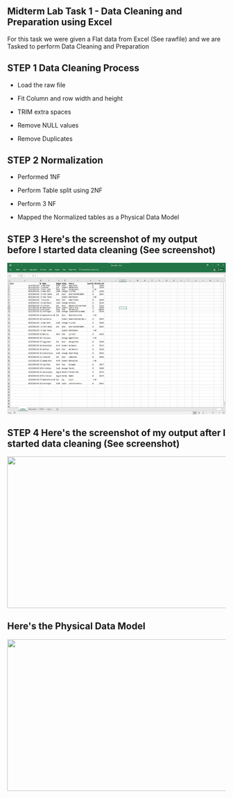 ## Midterm Lab Task 1 - Data Cleaning and Preparation using Excel

For this task we were given a Flat data from Excel (See rawfile) and we are Tasked to perform Data Cleaning and Preparation

## STEP 1 Data Cleaning Process
- Load the raw file

- Fit Column and row width and height
  
- TRIM extra spaces
  
- Remove NULL values
  
- Remove Duplicates

## STEP 2 Normalization

- Performed 1NF

- Perform Table split using 2NF

- Perform 3 NF

- Mapped the Normalized tables as a Physical Data Model

## STEP 3 Here's the screenshot of my output before I started data cleaning (See screenshot)
<img src="https://github.com/itscole05/EDM-Portfolio--Miranda/blob/main/Midterm%20Lab%20Task%201/images/raw%20data.jpg" align="center" height="350" width="600"/>


## STEP 4 Here's the screenshot of my output after I started data cleaning (See screenshot)

<img src="" align="center" height="350" width="600"/>


## Here's the Physical Data Model

<img src="" align="center" height="350" width="600"/>

